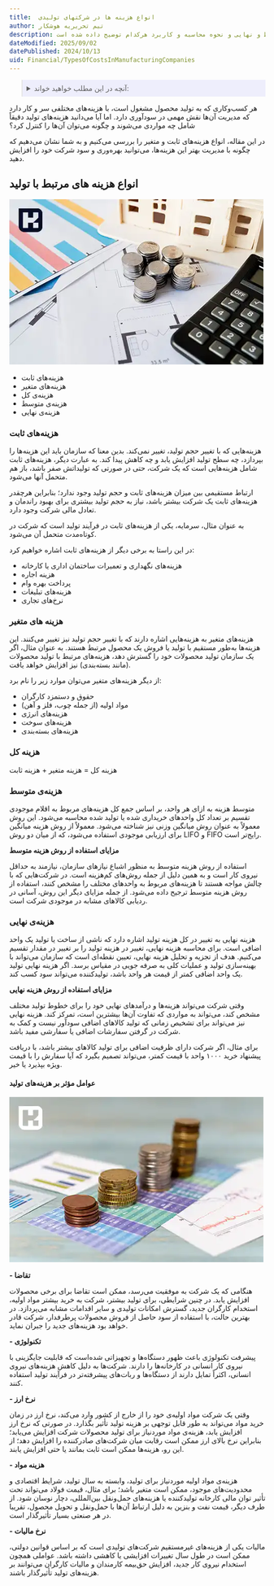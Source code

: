 ```yaml
---
title:  انواع هزینه ها در شرکتهای تولیدی
author: تیم تحریریه هوشکار
description: انواع هزینه‌های تولید شامل هزینه‌های ثابت و متغیر، هزینه کل، متوسط و نهایی و نحوه محاسبه و کاربرد هرکدام توضیح داده شده است.
dateModified: 2025/09/02
datePublished: 2024/10/13
uid: Financial/TypesOfCostsInManufacturingCompanies
---
```


<blockquote style="background-color:#eeeefc; padding:0.5rem">
<details>
  <summary>آنچه در این مطلب خواهید خواند:</summary>
  <ul>
    <li>انواع هزینه های مرتبط با تولید</li>
    <ul>
     <li>هزینه‌های ثابت</li>
     <li>هزینه های متغیر</li>
     <li>هزینه کل</li>
     <li>هزینه‌ی متوسط</li>
     <li>هزینه‌ی نهایی</li>
    </ul>
    <li>عوامل مؤثر بر هزینه‌های تولید</li>
  </ul>
</details>
</blockquote>

هر کسب‌وکاری که به تولید محصول مشغول است، با هزینه‌های مختلفی سر و کار دارد که مدیریت آن‌ها نقش مهمی در سودآوری دارد. اما آیا می‌دانید هزینه‌های تولید دقیقاً شامل چه مواردی می‌شوند و چگونه می‌توان آن‌ها را کنترل کرد؟

 در این مقاله، انواع هزینه‌های ثابت و متغیر را بررسی می‌کنیم و به شما نشان می‌دهیم که چگونه با مدیریت بهتر این هزینه‌ها، می‌توانید بهره‌وری و سود شرکت خود را افزایش دهید.

## انواع هزینه های مرتبط با تولید

![انواع هزینه های مرتبط با تولید](./Images/TypesOfCostsAssociatedWithProduction.webp)

-	هزینه‌های ثابت
-	هزینه‌های متغیر
-	هزینه‌ی کل
-	هزینه‌ی متوسط
-	هزینه‌ی نهایی

### هزینه‌های ثابت

هزینه‌هایی که با تغییر حجم تولید، تغییر نمی‌کند. بدین معنا که سازمان باید این هزینه‌ها را بپردازد، چه سطح تولید افزایش یابد و چه کاهش پیدا کند. به عبارت دیگر، هزینه‌های ثابت شامل هزینه‌هایی است که یک شرکت، حتی در صورتی که تولیداتش صفر باشد، باز هم متحمل آنها می‌شود.

 ارتباط مستقیمی بین میزان هزینه‌های ثابت و حجم تولید وجود ندارد؛ بنابراین هرچقدر هزینه‌های ثابت یک شرکت بیشتر باشد، نیاز به حجم تولید بیشتری برای بهبود راندمان و تعادل مالی شرکت وجود دارد.
 
  به عنوان مثال، سرمایه، یکی از هزینه‌های ثابت در فرآیند تولید است که شرکت در کوتاه‌مدت متحمل آن می‌شود.

در این راستا به برخی دیگر از هزینه‌های ثابت اشاره خواهیم کرد:

-	هزینه‌های نگهداری و تعمیرات ساختمان اداری یا کارخانه
-	هزینه اجاره
-	پرداخت بهره وام
-	هزینه‌های تبلیغات
-	نرخ‌های تجاری

### هزینه های متغیر 

هزینه‌های متغیر به هزینه‌هایی اشاره دارند که با تغییر حجم تولید نیز تغییر می‌کنند.
این هزینه‌ها به‌طور مستقیم با تولید یا فروش یک محصول مرتبط هستند. به عنوان مثال، اگر یک سازمان تولید محصولات خود را گسترش دهد، هزینه‌های مرتبط با تولید محصولات (مانند بسته‌بندی) نیز افزایش خواهد یافت.

از دیگر هزینه‌های متغیر می‌توان موارد زیر را نام برد:

-	حقوق و دستمزد کارگران
-	مواد اولیه (از جمله چوب، فلز و آهن)
-	هزینه‌های انرژی
-	هزینه‌های سوخت
-	هزینه‌های بسته‌بندی

### هزینه کل

هزینه کل = هزینه متغیر + هزینه ثابت

### هزینه‌ی متوسط

متوسط هزینه به ازای هر واحد، بر اساس جمع کل هزینه‌های مربوط به اقلام موجودی تقسیم بر تعداد کل واحدهای خریداری شده یا تولید شده محاسبه می‌شود. این روش معمولاً به عنوان روش میانگین وزنی نیز شناخته می‌شود. معمولاً از روش هزینه میانگین برای ارزیابی موجودی استفاده می‌شود، که از میان دو روش LIFO و FIFO رایج‌تر است.

**مزایای استفاده از روش هزینه متوسط**

استفاده از روش هزینه متوسط به منظور اشباع نیازهای سازمان، نیازمند به حداقل نیروی کار است و به همین دلیل از جمله روش‌های کم‌هزینه است. در شرکت‌هایی که با چالش مواجه هستند تا هزینه‌های مربوط به واحدهای مختلف را مشخص کنند، استفاده از روش هزینه متوسط ترجیح داده می‌شود. از جمله مزایای دیگر این روش، آسانی در ردیابی کالاهای مشابه در موجودی شرکت است.

### هزینه‌ی نهایی

هزینه نهایی به تغییر در کل هزینه تولید اشاره دارد که ناشی از ساخت یا تولید یک واحد اضافی است. برای محاسبه هزینه نهایی، تغییر در هزینه تولید را بر تغییر در مقدار تقسیم می‌کنیم. هدف از تجزیه و تحلیل هزینه نهایی، تعیین نقطه‌ای است که سازمان می‌تواند با بهینه‌سازی تولید و عملیات کلی به صرفه جویی در مقیاس برسد. اگر هزینه نهایی تولید یک واحد اضافی کمتر از قیمت هر واحد باشد، تولیدکننده می‌تواند سود کسب کند.

**مزایای استفاده از روش هزینه نهایی**

وقتی شرکت می‌تواند هزینه‌ها و درآمدهای نهایی خود را برای خطوط تولید مختلف مشخص کند، می‌تواند به مواردی که تفاوت آن‌ها بیشترین است، تمرکز کند. هزینه نهایی نیز می‌تواند برای تشخیص زمانی که تولید کالاهای اضافی سودآور نیست و کمک به شرکت در گرفتن سفارشات اضافی یا سفارشی مفید باشد.

برای مثال، اگر شرکت دارای ظرفیت اضافی برای تولید کالاهای بیشتر باشد، با دریافت پیشنهاد خرید ۱۰۰۰ واحد با قیمت کمتر، می‌تواند تصمیم بگیرد که آیا سفارش را با قیمت ویژه بپذیرد یا خیر.

#### عوامل مؤثر بر هزینه‌های تولید

![عوامل کلیدی تاثیرگذار بر هزینه های تولید](./Images/FactorsAffectingProductionCosts.webp)

**-	تقاضا**

هنگامی که یک شرکت به موفقیت می‌رسد، ممکن است تقاضا برای برخی محصولات افزایش یابد. در چنین شرایطی، برای تولید بیشتر، شرکت به خرید بیشتر مواد اولیه، استخدام کارگران جدید، گسترش امکانات تولیدی و سایر اقدامات مشابه می‌پردازد. در بهترین حالت، با استفاده از سود حاصل از فروش محصولات پرطرفدار، شرکت قادر خواهد بود هزینه‌های جدید را جبران نماید.

**-	تکنولوژی**

پیشرفت تکنولوژی باعث ظهور دستگاه‌ها و تجهیزاتی شده‌است که قابلیت جایگزینی با نیروی کار انسانی در کارخانه‌ها را دارند. شرکت‌ها به دلیل کاهش هزینه‌های نیروی انسانی، اکثراً تمایل دارند از دستگاه‌ها و ربات‌های پیشرفته‌تر در فرآیند تولید استفاده کنند.

**-	نرخ ارز**

وقتی یک شرکت مواد اولیه‌ی خود را از خارج از کشور وارد می‌کند، نرخ ارز در زمان خرید مواد می‌تواند به طور قابل توجهی بر هزینه تولید تأثیر بگذارد. در صورتی که نرخ ارز افزایش یابد، هزینه‌ی مواد موردنیاز برای تولید محصولات شرکت افزایش می‌یابد؛ بنابراین نرخ بالای ارز ممکن است رقابت میان شرکت‌های صادرکننده را افزایش دهد؛ از این رو، هزینه‌ها ممکن است ثابت بمانند یا حتی افزایش یابند.

**-	هزینه مواد**

هزینه‌ی مواد اولیه موردنیاز برای تولید، وابسته به سال تولید، شرایط اقتصادی و محدودیت‌های موجود، ممکن است متغیر باشد؛ برای مثال، قیمت فولاد می‌تواند تحت تأثیر توان مالی کارخانه تولیدکننده یا هزینه‌های حمل‌ونقل بین‌المللی، دچار نوسان شود.
از طرف دیگر، قیمت نفت و بنزین به دلیل ارتباط آن‌ها با حمل‌ونقل و تحویل محصول، تقریبا در هر صنعتی بسیار تأثیرگذار است.

**-	نرخ مالیات**

مالیات یکی از هزینه‌های غیرمستقیم شرکت‌های تولیدی است که بر اساس قوانین دولتی، ممکن است در طول سال تغییرات افزایشی یا کاهشی داشته باشد. عواملی همچون استخدام نیروی کار جدید، افزایش حق‌بیمه کارمندان و مالیات کارگران می‌توانند بر هزینه‌های تولید تأثیرگذار باشند.